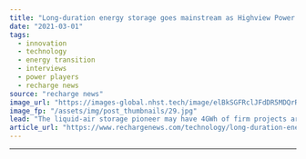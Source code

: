```yaml
---
title: "Long-duration energy storage goes mainstream as Highview Power lines up ‘very high returns’ from 400MW of projects"
date: "2021-03-01"
tags: 
  - innovation
  - technology
  - energy transition
  - interviews
  - power players
  - recharge news
source: "recharge news"
image_url: "https://images-global.nhst.tech/image/elBkSGFRclJFdDR5MDQrR2VzbjJVU0owMWVYYlMzZDRyUnF1dVBFakJZaz0=/nhst/binary/45b5b2a9a3acf9186829bede0881cf1e"
image_fp: "/assets/img/post_thumbnails/29.jpg"
lead: "The liquid-air storage pioneer may have 4GWh of firm projects around the world, but the market is not moving fast enough, chief executive Javier Cavada tells Leigh Collins"
article_url: "https://www.rechargenews.com/technology/long-duration-energy-storage-goes-mainstream-as-highview-power-lines-up-very-high-returns-from-400mw-of-projects/2-1-972100"
---
```


---
